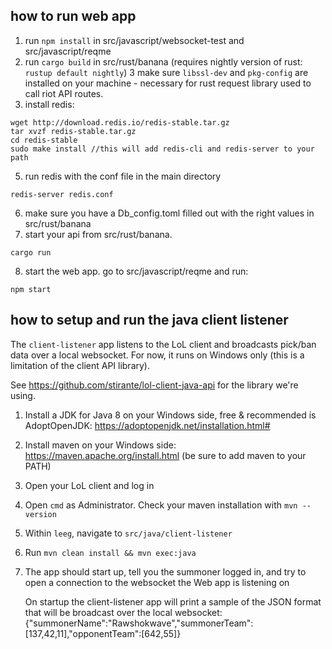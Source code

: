## how to run web app
1. run `npm install` in src/javascript/websocket-test and src/javascript/reqme
2. run `cargo build` in src/rust/banana (requires nightly version of rust: `rustup default nightly`)
3 make sure `libssl-dev` and `pkg-config` are installed on your machine - necessary for rust request library used to call riot API routes.
4. install redis:
 ```
 wget http://download.redis.io/redis-stable.tar.gz
tar xvzf redis-stable.tar.gz
cd redis-stable
sudo make install //this will add redis-cli and redis-server to your path
 ```
 5. run redis with the conf file in the main directory
 ```
 redis-server redis.conf
 ```
 6. make sure you have a Db_config.toml filled out with the right values in src/rust/banana
 7. start your api from src/rust/banana. 
 ```
 cargo run
 ```
 8. start the web app. go to src/javascript/reqme and run:
 ```
 npm start
 ```

## how to setup and run the java client listener

The `client-listener` app listens to the LoL client and broadcasts pick/ban data over a local websocket.
For now, it runs on Windows only (this is a limitation of the client API library).

See https://github.com/stirante/lol-client-java-api for the library we're using.

 1. Install a JDK for Java 8 on your Windows side, free & recommended is AdoptOpenJDK: https://adoptopenjdk.net/installation.html#
 2. Install maven on your Windows side: https://maven.apache.org/install.html (be sure to add maven to your PATH)
 3. Open your LoL client and log in
 4. Open `cmd` as Administrator. Check your maven installation with `mvn --version`
 5. Within `leeg`, navigate to `src/java/client-listener`
 6. Run `mvn clean install && mvn exec:java`
 7. The app should start up, tell you the summoner logged in, and try to open a connection to the websocket the Web app is listening on
    
    On startup the client-listener app will print a sample of the JSON format that will be broadcast over the local websocket:
    {"summonerName":"Rawshokwave","summonerTeam":[137,42,11],"opponentTeam":[642,55]}
